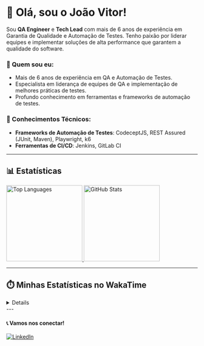 # 👋 Olá, sou o João Vitor!

Sou **QA Engineer** e **Tech Lead** com mais de 6 anos de experiência em Garantia de Qualidade e Automação de Testes. Tenho paixão por liderar equipes e implementar soluções de alta performance que garantem a qualidade do software.

### 💼 Quem sou eu:
- Mais de 6 anos de experiência em QA e Automação de Testes.
- Especialista em liderança de equipes de QA e implementação de melhores práticas de testes.
- Profundo conhecimento em ferramentas e frameworks de automação de testes.

### 🔧 Conhecimentos Técnicos:
- **Frameworks de Automação de Testes**: CodeceptJS, REST Assured (JUnit, Maven), Playwright, k6
- **Ferramentas de CI/CD**: Jenkins, GitLab CI

---

## 📊 Estatísticas

<div align="left">
  <a href="https://github.com/JSouza13">
    <img loading="lazy" height="200em" src="https://github-readme-stats.vercel.app/api/top-langs/?username=jsouza13&layout=compact&langs_count=7&locale=PT-br" alt="Top Languages" />
    <img loading="lazy" height="200em" src="https://github-readme-stats.vercel.app/api?username=jsouza13&show_icons=true&include_all_commits=true&count_private=true&locale=PT-br" alt="GitHub Stats" />
  </a>
</div>

---

## ⏱️ Minhas Estatísticas no WakaTime
<details>
  
[![JSouza13's Wakatime Stats](https://github-readme-stats.vercel.app/api/wakatime?username=JSOUZA13)](https://github-readme-stats.vercel.app/api/wakatime?username=JSOUZA13)

</details>
---

#### 📞 Vamos nos conectar!

[![LinkedIn](https://img.shields.io/badge/LinkedIn-JSouza-blue?style=for-the-badge&logo=linkedin)](https://linkedin.com/in/joaovitor-souza)

